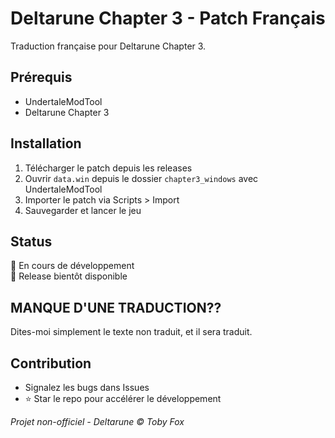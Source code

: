 # Deltarune Chapter 3 - Patch Français

Traduction française pour Deltarune Chapter 3.

## Prérequis
- UndertaleModTool
- Deltarune Chapter 3

## Installation
1. Télécharger le patch depuis les releases
2. Ouvrir `data.win` depuis le dossier `chapter3_windows` avec UndertaleModTool
3. Importer le patch via Scripts > Import
4. Sauvegarder et lancer le jeu

## Status
🔧 En cours de développement  
📅 Release bientôt disponible

## MANQUE D'UNE TRADUCTION??

Dites-moi simplement le texte non traduit, et il sera traduit.

## Contribution
- Signalez les bugs dans Issues
- ⭐ Star le repo pour accélérer le développement

*Projet non-officiel - Deltarune © Toby Fox*
